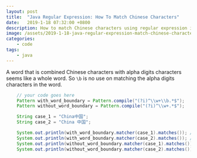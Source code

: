 ```yaml
---
layout: post
title:  "Java Regular Expression: How To Match Chinese Characters"
date:   2019-1-18 07:32:00 +0800
description: How to match Chinese characters using regular expression in Java.
image: /assets/2019-1-18-java-regular-expression-match-chinese-characters/banner.jpg
categories:
    - code
tags:
    - java
---
```


A word that is combined Chinese characters with alpha digits characters seems like a whole word. So `\b` is no use on matching the alpha digits characters in the word.

```java
    // your code goes here
    Pattern with_word_boundary = Pattern.compile("(?i)^\\w+\\b.*$");
    Pattern without_word_boundary = Pattern.compile("(?i)^\\w+.*$");

    String case_1 = "China中国";
    String case_2 = "China 中国";

    System.out.println(with_word_boundary.matcher(case_1).matches()); // false
    System.out.println(with_word_boundary.matcher(case_2).matches()); // true
    System.out.println(without_word_boundary.matcher(case_1).matches()); // true
    System.out.println(without_word_boundary.matcher(case_2).matches()); // true
```
